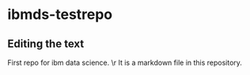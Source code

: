 # ibmds-testrepo

## Editing the text
First repo for ibm data science. \r
It is a markdown file in this repository. 
